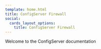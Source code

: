 ```yaml
---
template: home.html
title: ConfigServer Firewall
social:
  cards_layout_options:
    title: ConfigServer Firewall
---
```


Welcome to the ConfigServer documentation
